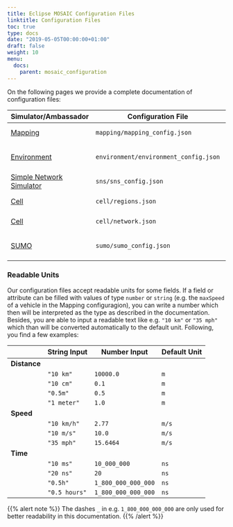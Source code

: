 ```yaml
---
title: Eclipse MOSAIC Configuration Files
linktitle: Configuration Files
toc: true
type: docs
date: "2019-05-05T00:00:00+01:00"
draft: false
weight: 10
menu:
  docs:
    parent: mosaic_configuration
---
```


On the following pages we provide a complete documentation of configuration files:

| Simulator/Ambassador | Configuration File  | Documentation |
| ---------------------|---------------------|-------------|
| [Mapping](/docs/simulators/application_simulator/#eclipse-mosaic-mapping) | `mapping/mapping_config.json` | > [Mapping Configuration](mapping_ambassador_config) |
| [Environment](/docs/simulators/environment_simulator) | `environment/environment_config.json` | > [Environment Simulator Configuration](environment_config) |
| [Simple Network Simulator](/docs/simulators/network_simulator_sns) | `sns/sns_config.json` | > [SNS Configuration](sns_config) |
| [Cell](/docs/simulators/network_simulator_cell) | `cell/regions.json` | > [Regions configuration](cell_region_config) |
| [Cell](/docs/simulators/network_simulator_cell) | `cell/network.json` | > [Network configuration](cell_network_config) |
| [SUMO](/docs/simulators/traffic_simulator_sumo) | `sumo/sumo_config.json` | > [SUMO Ambassador Configuration](sumo_config) |

### Readable Units
Our configuration files accept readable units for some fields. 
If a field or attribute can be filled with values of type `number` or `string` (e.g. the `maxSpeed` of a vehicle in the Mapping configuragion), 
you can write a number which then will be interpreted as the type as described in the documentation. Besides, you are able
to input a readable text like e.g. `"10 km"` or `"35 mph"` which than will be converted automatically to the default
unit. Following, you find a few examples:  

<style>
table {
width: auto;
min-width: 65%;
}
</style>

|               | String Input  | Number Input        | Default Unit |
|---------------|---------------|---------------------|--------------|
| **Distance**  |               |                     |              |  
|               | `"10 km"`     | `10000.0`           | `m`          |
|               | `"10 cm"`     | `0.1`               | `m`          |
|               | `"0.5m"`      | `0.5`               | `m`          |
|               | `"1 meter"`   | `1.0`               | `m`          |
| **Speed**     |               |                     |              |  
|               | `"10 km/h"`   | `2.77`              | `m/s`        |
|               | `"10 m/s"`    | `10.0`              | `m/s`        |
|               | `"35 mph"`    | `15.6464`           | `m/s`        |
| **Time**      |               |                     |              |  
|               | `"10 ms"`     | `10_000_000`        | `ns`         |
|               | `"20 ns"`     | `20`                | `ns`         |
|               | `"0.5h"`      | `1_800_000_000_000` | `ns`         |
|               | `"0.5 hours"` | `1_800_000_000_000` | `ns`         |

{{% alert note %}}
The dashes `_` in e.g. `1_800_000_000_000` are only used for better readability in this documentation.
{{% /alert %}}
